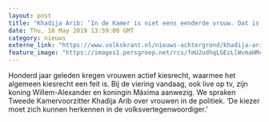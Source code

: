 ```yaml
---
layout: post
title: "Khadija Arib: ‘In de Kamer is niet eens eenderde vrouw. Dat is treurig om te zien’"
date: Thu, 16 May 2019 13:59:00 GMT
category: nieuws
externe_link: "https://www.volkskrant.nl/nieuws-achtergrond/khadija-arib-in-de-kamer-is-niet-eens-eenderde-vrouw-dat-is-treurig-om-te-zien~b5192453/"
feature_image: "https://images1.persgroep.net/rcs/fmU2udhqLGEzLlWvmaHMc8ePPQI/diocontent/145173048/_crop/1686/0/3795/3792/_fill/320/320?appId=93a17a8fd81db0de025c8abd1cca1279&quality=0.85"
---
```


Honderd jaar geleden kregen vrouwen actief kiesrecht, waarmee het algemeen kiesrecht een feit is. Bij de viering vandaag, ook live op tv, zijn koning Willem-Alexander en koningin Máxima aanwezig. We spraken Tweede Kamervoorzitter Khadija Arib over vrouwen in de politiek. ‘De kiezer moet zich kunnen herkennen in de volksvertegenwoordiger.’
